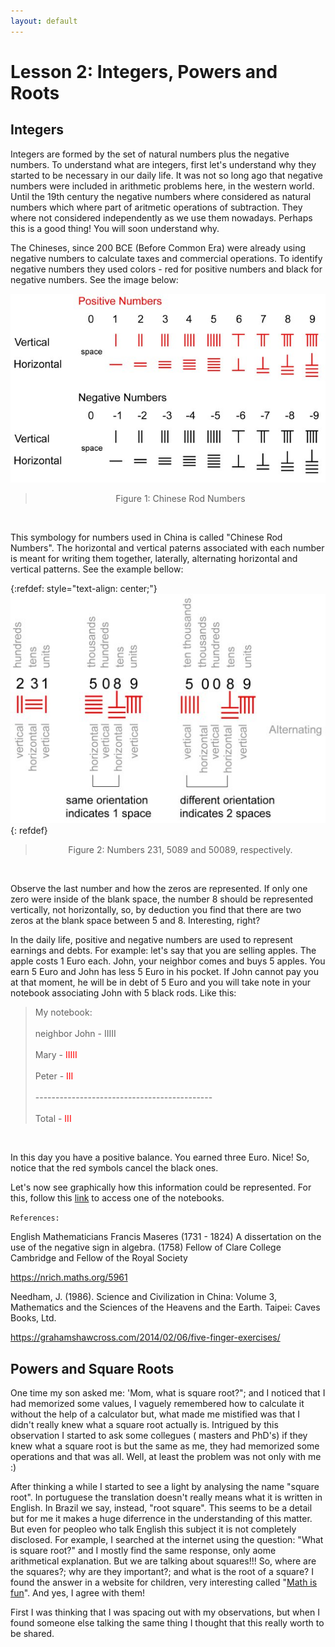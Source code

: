 ```yaml
---
layout: default
---
```


# Lesson 2: Integers, Powers and Roots

## Integers 

Integers are formed by the set of natural numbers plus the negative numbers. To understand what are integers, first let's understand why they started to be necessary in our daily life. It was not so long ago that negative numbers were included in arithmetic problems here, in the western world. Until the 19th century the negative numbers where considered as natural numbers which where part of aritmetic operations of subtraction. They where not considered independently as we use them nowadays. Perhaps this is a good thing! You will soon understand why. 

The Chineses, since 200 BCE (Before Common Era) were already using negative numbers to calculate taxes and commercial operations. To identify negative numbers they used colors - red for positive numbers and black for negative numbers. See the image below:

![](assets/imgs/rodnumbers.jpg)
> <center> Figure 1: Chinese Rod Numbers </center>
<br />

This symbology for numbers used in China is called "Chinese Rod Numbers". The horizontal and vertical paterns associated with each number is meant for writing them together, laterally, alternating horizontal and vertical patterns. See the example bellow:

{:refdef: style="text-align: center;"}
![image](assets/imgs/spaces1.jpg)
{: refdef}
> <center> Figure 2: Numbers 231, 5089 and 50089, respectively. </center>
<br />   


Observe the last number and how the zeros are represented. If only one zero were inside of the blank space, the number 8 should be represented vertically, not horizontally, so, by deduction you find that there are two zeros at the blank space between 5 and 8. Interesting, right? 

In the daily life, positive and negative numbers are used to represent earnings and debts. For example: let's say that you are selling apples. The apple costs 1 Euro each. John, your neighbor comes and buys 5 apples. You earn 5 Euro and John has less 5 Euro in his pocket. If John cannot pay you at that moment, he will be in debt of 5 Euro and you will take note in your notebook associating John with 5 black rods. Like this:

> My notebook:  <br />   
> neighbor John - IIIII  <br />   
> Mary - <font color="red">IIIII</font>  <br />   
> Peter - <font color="red">III</font>  <br />   
> --------------------------------------------<br />   
> Total - <font color="red">III</font>    
<br />    

In this day you have a positive balance. You earned three Euro. Nice! So, notice that the red symbols cancel the black ones.

Let's now see graphically how this information could be represented. For this, follow this [link](https://github.com/raquelsilva/programming_for_teens/blob/master/Integers.ipynb) to access one of the notebooks.

<code class="highlighter-rouge">References:</code>

English Mathematicians
Francis Maseres (1731 - 1824)
A dissertation on the use of the negative sign in algebra. (1758)
Fellow of Clare College Cambridge and Fellow of the Royal Society

https://nrich.maths.org/5961

Needham, J. (1986). Science and Civilization in China: Volume 3, Mathematics and the Sciences of the Heavens and the Earth. Taipei: Caves Books, Ltd.

https://grahamshawcross.com/2014/02/06/five-finger-exercises/


## Powers and Square Roots

One time my son asked me: 'Mom, what is square root?"; and I noticed that I had memorized some values, I vaguely remembered how to calculate it without the help of a calculator but, what made me mistified was that I didn't really knew what a square root actually is. Intrigued by this observation I started to ask some collegues ( masters and PhD's) if they knew what a square root is but the same as me, they had memorized some operations and that was all. Well, at least the problem was not only with me :)   

After thinking a while I started to see a light by analysing the name "square root". In portuguese the translation doesn't really means what it is written in English. In Brazil we say, instead, "root square". This seems to be a detail but for me it makes a huge diferrence in the understanding of this matter. But even for peopleo who talk English this subject it is not completely disclosed. For example, I searched at the internet using the question: "What is square root?" and I mostly find the same response, only aome arithmetical explanation. But we are talking about squares!!! So, where are the squares?; why are they important?; and what is the root of a square? I found the answer in a website for children, very interesting called "[Math is fun](https://www.mathsisfun.com/square-root.html)". And yes, I agree with them!   

First I was thinking that I was spacing out with my observations, but when I found someone else talking the same thing I thought that this really worth to be shared.
